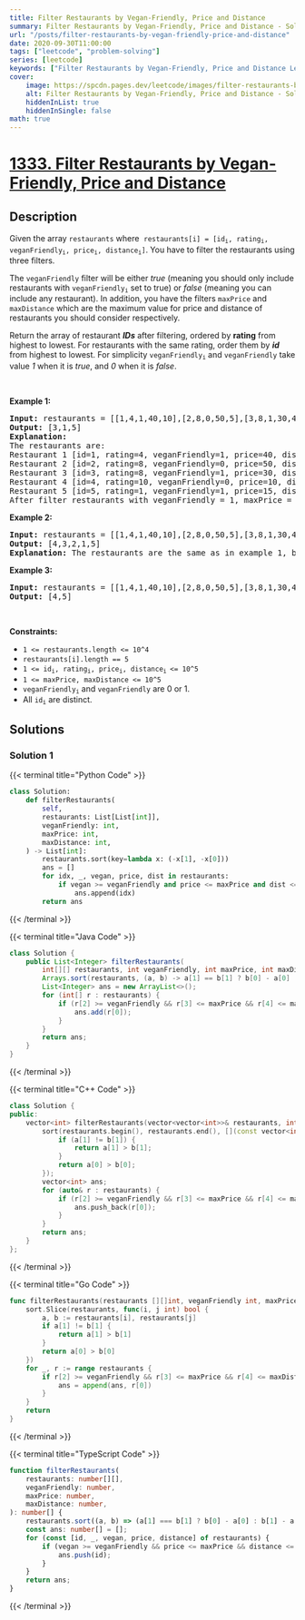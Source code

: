 ```yaml
---
title: Filter Restaurants by Vegan-Friendly, Price and Distance
summary: Filter Restaurants by Vegan-Friendly, Price and Distance - Solution Explained
url: "/posts/filter-restaurants-by-vegan-friendly-price-and-distance"
date: 2020-09-30T11:00:00
tags: ["leetcode", "problem-solving"]
series: [leetcode]
keywords: ["Filter Restaurants by Vegan-Friendly, Price and Distance LeetCode Solution Explained in all languages", "1333", "leetcode question 1333", "Filter Restaurants by Vegan-Friendly, Price and Distance", "LeetCode", "leetcode solution in Python3 C++ Java Go PHP Ruby Swift TypeScript Rust C# JavaScript C", "GeeksforGeeks", "InterviewBit", "Coding Ninjas", "HackerRank", "HackerEarth", "CodeChef", "TopCoder", "AlgoExpert", "freeCodeCamp", "Codeforces", "GitHub", "AtCoder", "Samir Paul"]
cover:
    image: https://spcdn.pages.dev/leetcode/images/filter-restaurants-by-vegan-friendly-price-and-distance.webp
    alt: Filter Restaurants by Vegan-Friendly, Price and Distance - Solution Explained
    hiddenInList: true
    hiddenInSingle: false
math: true
---
```



# [1333. Filter Restaurants by Vegan-Friendly, Price and Distance](https://leetcode.com/problems/filter-restaurants-by-vegan-friendly-price-and-distance)


## Description

<p>Given the array <code>restaurants</code> where &nbsp;<code>restaurants[i] = [id<sub>i</sub>, rating<sub>i</sub>, veganFriendly<sub>i</sub>, price<sub>i</sub>, distance<sub>i</sub>]</code>. You have to filter the restaurants using three filters.</p>

<p>The <code>veganFriendly</code> filter will be either <em>true</em> (meaning you should only include restaurants with <code>veganFriendly<sub>i</sub></code> set to true)&nbsp;or <em>false</em>&nbsp;(meaning you can include any restaurant). In addition, you have the filters&nbsp;<code>maxPrice</code> and <code>maxDistance</code>&nbsp;which&nbsp;are the maximum value for price and distance of restaurants you should consider respectively.</p>

<p>Return the array of restaurant <em><strong>IDs</strong></em> after filtering, ordered by <strong>rating</strong> from highest to lowest. For restaurants with the same rating, order them by <em><strong>id</strong></em> from highest to lowest. For simplicity <code>veganFriendly<sub>i</sub></code> and <code>veganFriendly</code> take value <em>1</em> when it is <em>true</em>, and <em>0</em> when it is <em>false</em>.</p>

<p>&nbsp;</p>
<p><strong class="example">Example 1:</strong></p>

<pre>
<strong>Input:</strong> restaurants = [[1,4,1,40,10],[2,8,0,50,5],[3,8,1,30,4],[4,10,0,10,3],[5,1,1,15,1]], veganFriendly = 1, maxPrice = 50, maxDistance = 10
<strong>Output:</strong> [3,1,5] 
<strong>Explanation: 
</strong>The restaurants are:
Restaurant 1 [id=1, rating=4, veganFriendly=1, price=40, distance=10]
Restaurant 2 [id=2, rating=8, veganFriendly=0, price=50, distance=5]
Restaurant 3 [id=3, rating=8, veganFriendly=1, price=30, distance=4]
Restaurant 4 [id=4, rating=10, veganFriendly=0, price=10, distance=3]
Restaurant 5 [id=5, rating=1, veganFriendly=1, price=15, distance=1] 
After filter restaurants with veganFriendly = 1, maxPrice = 50 and maxDistance = 10 we have restaurant 3, restaurant 1 and restaurant 5 (ordered by rating from highest to lowest). 
</pre>

<p><strong class="example">Example 2:</strong></p>

<pre>
<strong>Input:</strong> restaurants = [[1,4,1,40,10],[2,8,0,50,5],[3,8,1,30,4],[4,10,0,10,3],[5,1,1,15,1]], veganFriendly = 0, maxPrice = 50, maxDistance = 10
<strong>Output:</strong> [4,3,2,1,5]
<strong>Explanation:</strong> The restaurants are the same as in example 1, but in this case the filter veganFriendly = 0, therefore all restaurants are considered.
</pre>

<p><strong class="example">Example 3:</strong></p>

<pre>
<strong>Input:</strong> restaurants = [[1,4,1,40,10],[2,8,0,50,5],[3,8,1,30,4],[4,10,0,10,3],[5,1,1,15,1]], veganFriendly = 0, maxPrice = 30, maxDistance = 3
<strong>Output:</strong> [4,5]
</pre>

<p>&nbsp;</p>
<p><strong>Constraints:</strong></p>

<ul>
	<li><code>1 &lt;=&nbsp;restaurants.length &lt;= 10^4</code></li>
	<li><code>restaurants[i].length == 5</code></li>
	<li><code>1 &lt;=&nbsp;id<sub>i</sub>, rating<sub>i</sub>, price<sub>i</sub>, distance<sub>i </sub>&lt;= 10^5</code></li>
	<li><code>1 &lt;=&nbsp;maxPrice,&nbsp;maxDistance &lt;= 10^5</code></li>
	<li><code>veganFriendly<sub>i</sub></code> and&nbsp;<code>veganFriendly</code>&nbsp;are&nbsp;0 or 1.</li>
	<li>All <code>id<sub>i</sub></code> are distinct.</li>
</ul>

## Solutions

### Solution 1

<!-- tabs:start -->

{{< terminal title="Python Code" >}}
```python
class Solution:
    def filterRestaurants(
        self,
        restaurants: List[List[int]],
        veganFriendly: int,
        maxPrice: int,
        maxDistance: int,
    ) -> List[int]:
        restaurants.sort(key=lambda x: (-x[1], -x[0]))
        ans = []
        for idx, _, vegan, price, dist in restaurants:
            if vegan >= veganFriendly and price <= maxPrice and dist <= maxDistance:
                ans.append(idx)
        return ans
```
{{< /terminal >}}

{{< terminal title="Java Code" >}}
```java
class Solution {
    public List<Integer> filterRestaurants(
        int[][] restaurants, int veganFriendly, int maxPrice, int maxDistance) {
        Arrays.sort(restaurants, (a, b) -> a[1] == b[1] ? b[0] - a[0] : b[1] - a[1]);
        List<Integer> ans = new ArrayList<>();
        for (int[] r : restaurants) {
            if (r[2] >= veganFriendly && r[3] <= maxPrice && r[4] <= maxDistance) {
                ans.add(r[0]);
            }
        }
        return ans;
    }
}
```
{{< /terminal >}}

{{< terminal title="C++ Code" >}}
```cpp
class Solution {
public:
    vector<int> filterRestaurants(vector<vector<int>>& restaurants, int veganFriendly, int maxPrice, int maxDistance) {
        sort(restaurants.begin(), restaurants.end(), [](const vector<int>& a, const vector<int>& b) {
            if (a[1] != b[1]) {
                return a[1] > b[1];
            }
            return a[0] > b[0];
        });
        vector<int> ans;
        for (auto& r : restaurants) {
            if (r[2] >= veganFriendly && r[3] <= maxPrice && r[4] <= maxDistance) {
                ans.push_back(r[0]);
            }
        }
        return ans;
    }
};
```
{{< /terminal >}}

{{< terminal title="Go Code" >}}
```go
func filterRestaurants(restaurants [][]int, veganFriendly int, maxPrice int, maxDistance int) (ans []int) {
	sort.Slice(restaurants, func(i, j int) bool {
		a, b := restaurants[i], restaurants[j]
		if a[1] != b[1] {
			return a[1] > b[1]
		}
		return a[0] > b[0]
	})
	for _, r := range restaurants {
		if r[2] >= veganFriendly && r[3] <= maxPrice && r[4] <= maxDistance {
			ans = append(ans, r[0])
		}
	}
	return
}
```
{{< /terminal >}}

{{< terminal title="TypeScript Code" >}}
```ts
function filterRestaurants(
    restaurants: number[][],
    veganFriendly: number,
    maxPrice: number,
    maxDistance: number,
): number[] {
    restaurants.sort((a, b) => (a[1] === b[1] ? b[0] - a[0] : b[1] - a[1]));
    const ans: number[] = [];
    for (const [id, _, vegan, price, distance] of restaurants) {
        if (vegan >= veganFriendly && price <= maxPrice && distance <= maxDistance) {
            ans.push(id);
        }
    }
    return ans;
}
```
{{< /terminal >}}

<!-- tabs:end -->

<!-- end -->
